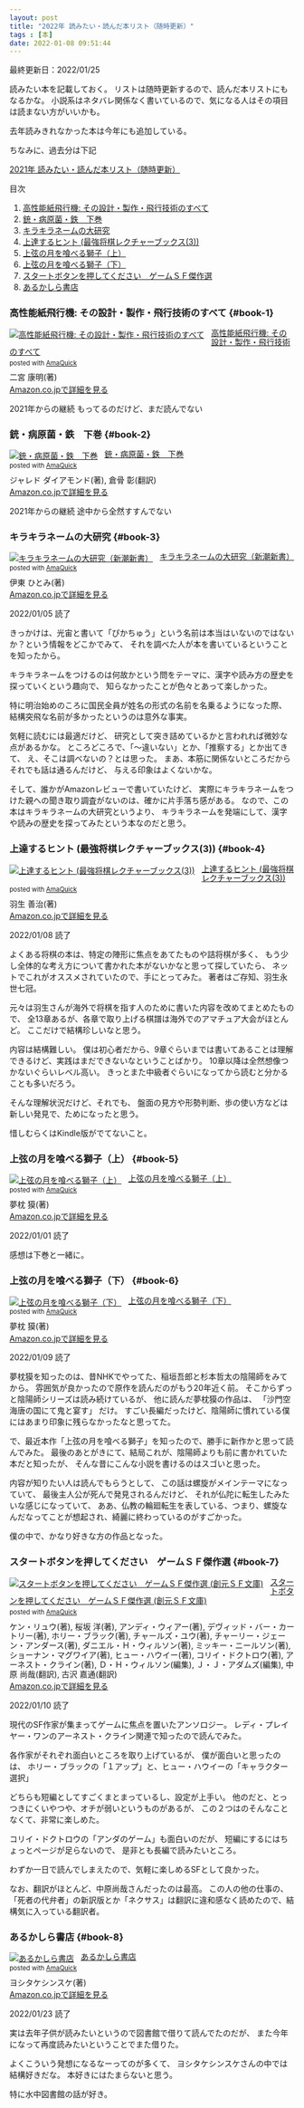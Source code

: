 ```yaml
---
layout: post
title: "2022年 読みたい・読んだ本リスト（随時更新）"
tags : [本]
date: 2022-01-08 09:51:44
---
```


最終更新日：2022/01/25

読みたい本を記載しておく。
リストは随時更新するので、読んだ本リストにもなるかな。
小説系はネタバレ関係なく書いているので、気になる人はその項目は読まない方がいいかも。

去年読みきれなかった本は今年にも追加している。
  
  
ちなみに、過去分は下記

[2021年 読みたい・読んだ本リスト（随時更新）](/2021/03/04/what-i-want-to-read)



目次



1. [高性能紙飛行機: その設計・製作・飛行技術のすべて](#book-1)
2. [銃・病原菌・鉄　下巻](#book-2)
3. [キラキラネームの大研究](#book-3)
4. [上達するヒント (最強将棋レクチャーブックス(3))](#book-4)
5. [上弦の月を喰べる獅子（上）](#book-5)
6. [上弦の月を喰べる獅子（下）](#book-6)
7. [スタートボタンを押してください　ゲームＳＦ傑作選](#book-7)
8. [あるかしら書店](#book-8)




### 高性能紙飛行機: その設計・製作・飛行技術のすべて {#book-1}


<div class="AmaQuick-box" style="margin-bottom: 0px;"><div class="AmaQuick-image" style="float: left; margin: 0px 12px 1px 0px;"><a href="https://www.amazon.co.jp/dp/4416313071/?tag=tavi06-22" name="AmaQuicklink" target="_blank"><img src="https://m.media-amazon.com/images/I/516fryUDIcL._SL200_.jpg" alt="高性能紙飛行機: その設計・製作・飛行技術のすべて" style="border: none;"/></a></div><div class="AmaQuick-info" style="margin-bottom: 10px; line-height: 120%"><div class="AmaQuick-name" style="margin-bottom: 10px; line-height: 120%"><a href="https://www.amazon.co.jp/dp/4416313071/?tag=tavi06-22" name="AmaQuicklink" target="_blank">高性能紙飛行機: その設計・製作・飛行技術のすべて</a><div class="AmaQuick-powered-date" style="font-size: 80%; margin-top: 5px; line-height: 120%">posted with <a href="https://creazy.net/amazon_quick_affiliate" title="AmaQuick" target="_blank">AmaQuick</a></div></div><div class="AmaQuick-detail">二宮 康明(著)</div><div class="AmaQuick-sub-info" style="float: left;"><div class="AmaQuick-link" style="margin-top: 5px"><a href="https://www.amazon.co.jp/dp/4416313071/?tag=tavi06-22" name="AmaQuicklink" target="_blank">Amazon.co.jpで詳細を見る</a></div></div></div><div class="AmaQuick-footer" style="clear: left"></div></div>

2021年からの継続
もってるのだけど、まだ読んでない


### 銃・病原菌・鉄　下巻 {#book-2}

<div class="AmaQuick-box" style="margin-bottom: 0px;"><div class="AmaQuick-image" style="float: left; margin: 0px 12px 1px 0px;"><a href="https://www.amazon.co.jp/dp/B00DNMG8QC/?tag=tavi06-22" name="AmaQuicklink" target="_blank"><img src="https://m.media-amazon.com/images/I/516yONOvSML._SL200_.jpg" alt="銃・病原菌・鉄　下巻" style="border: none;"/></a></div><div class="AmaQuick-info" style="margin-bottom: 10px; line-height: 120%"><div class="AmaQuick-name" style="margin-bottom: 10px; line-height: 120%"><a href="https://www.amazon.co.jp/dp/B00DNMG8QC/?tag=tavi06-22" name="AmaQuicklink" target="_blank">銃・病原菌・鉄　下巻</a><div class="AmaQuick-powered-date" style="font-size: 80%; margin-top: 5px; line-height: 120%">posted with <a href="https://creazy.net/amazon_quick_affiliate" title="AmaQuick" target="_blank">AmaQuick</a></div></div><div class="AmaQuick-detail">ジャレド ダイアモンド(著), 倉骨 彰(翻訳)</div><div class="AmaQuick-sub-info" style="float: left;"><div class="AmaQuick-link" style="margin-top: 5px"><a href="https://www.amazon.co.jp/dp/B00DNMG8QC/?tag=tavi06-22" name="AmaQuicklink" target="_blank">Amazon.co.jpで詳細を見る</a></div></div></div><div class="AmaQuick-footer" style="clear: left"></div></div>


2021年からの継続
途中から全然すすんでない



### キラキラネームの大研究 {#book-3}

<div class="AmaQuick-box" style="margin-bottom: 0px;"><div class="AmaQuick-image" style="float: left; margin: 0px 12px 1px 0px;"><a href="https://www.amazon.co.jp/dp/B0178ZVEZE/?tag=tavi06-22" name="AmaQuicklink" target="_blank"><img src="https://m.media-amazon.com/images/I/51Dl-KLfz2L._SL200_.jpg" alt="キラキラネームの大研究（新潮新書）" style="border: none;"/></a></div><div class="AmaQuick-info" style="margin-bottom: 10px; line-height: 120%"><div class="AmaQuick-name" style="margin-bottom: 10px; line-height: 120%"><a href="https://www.amazon.co.jp/dp/B0178ZVEZE/?tag=tavi06-22" name="AmaQuicklink" target="_blank">キラキラネームの大研究（新潮新書）</a><div class="AmaQuick-powered-date" style="font-size: 80%; margin-top: 5px; line-height: 120%">posted with <a href="https://creazy.net/amazon_quick_affiliate" title="AmaQuick" target="_blank">AmaQuick</a></div></div><div class="AmaQuick-detail">伊東 ひとみ(著)</div><div class="AmaQuick-sub-info" style="float: left;"><div class="AmaQuick-link" style="margin-top: 5px"><a href="https://www.amazon.co.jp/dp/B0178ZVEZE/?tag=tavi06-22" name="AmaQuicklink" target="_blank">Amazon.co.jpで詳細を見る</a></div></div></div><div class="AmaQuick-footer" style="clear: left"></div></div>


2022/01/05 読了

きっかけは、光宙と書いて「ぴかちゅう」という名前は本当はいないのではないか？という情報をどこかでみて、
それを調べた人が本を書いているということを知ったから。

キラキラネームをつけるのは何故かという問をテーマに、漢字や読み方の歴史を探っていくという趣向で、
知らなかったことが色々とあって楽しかった。

特に明治始めのころに国民全員が姓名の形式の名前を名乗るようになった際、
結構突飛な名前が多かったというのは意外な事実。


気軽に読むには最適だけど、
研究として突き詰めているかと言われれば微妙な点があるかな。
ところどころで、「〜違いない」とか、「推察する」とか出てきて、
え、そこは調べないの？とは思った。
まあ、本筋に関係ないところだからそれでも話は通るんだけど、
与える印象はよくないかな。

そして、誰かがAmazonレビューで書いていたけど、
実際にキラキラネームをつけた親への聞き取り調査がないのは、確かに片手落ち感がある。
なので、この本はキラキラネームの大研究というより、
キラキラネームを発端にして、漢字や読みの歴史を探ってみたという本なのだと思う。



### 上達するヒント (最強将棋レクチャーブックス(3)) {#book-4}


<div class="AmaQuick-box" style="margin-bottom: 0px;"><div class="AmaQuick-image" style="float: left; margin: 0px 12px 1px 0px;"><a href="https://www.amazon.co.jp/dp/4861370086/?tag=tavi06-22" name="AmaQuicklink" target="_blank"><img src="https://m.media-amazon.com/images/I/413QWCH89AL._SL200_.jpg" alt="上達するヒント (最強将棋レクチャーブックス(3))" style="border: none;"/></a></div><div class="AmaQuick-info" style="margin-bottom: 10px; line-height: 120%"><div class="AmaQuick-name" style="margin-bottom: 10px; line-height: 120%"><a href="https://www.amazon.co.jp/dp/4861370086/?tag=tavi06-22" name="AmaQuicklink" target="_blank">上達するヒント (最強将棋レクチャーブックス(3))</a><div class="AmaQuick-powered-date" style="font-size: 80%; margin-top: 5px; line-height: 120%">posted with <a href="https://creazy.net/amazon_quick_affiliate" title="AmaQuick" target="_blank">AmaQuick</a></div></div><div class="AmaQuick-detail">羽生 善治(著)</div><div class="AmaQuick-sub-info" style="float: left;"><div class="AmaQuick-link" style="margin-top: 5px"><a href="https://www.amazon.co.jp/dp/4861370086/?tag=tavi06-22" name="AmaQuicklink" target="_blank">Amazon.co.jpで詳細を見る</a></div></div></div><div class="AmaQuick-footer" style="clear: left"></div></div>



2022/01/08 読了

よくある将棋の本は、特定の陣形に焦点をあてたものや詰将棋が多く、
もう少し全体的な考え方について書かれた本がないかなと思って探していたら、
ネットでこれがオススメされていたので、手にとってみた。
著者はご存知、羽生永世七冠。

元々は羽生さんが海外で将棋を指す人のために書いた内容を改めてまとめたもので、
全13章あるが、各章で取り上げる棋譜は海外でのアマチュア大会がほとんど。
ここだけで結構珍しいなと思う。

内容は結構難しい。
僕は初心者だから、9章ぐらいまでは書いてあることは理解できるけど、実践はまだできないなということばかり。
10章以降は全然想像つかないぐらいレベル高い。
きっとまた中級者ぐらいになってから読むと分かることも多いだろう。

そんな理解状況だけど、それでも、
盤面の見方や形勢判断、歩の使い方などは新しい発見で、ためになったと思う。

惜しむらくはKindle版がでてないこと。







### 上弦の月を喰べる獅子（上） {#book-5}

<div class="AmaQuick-box" style="margin-bottom: 0px;"><div class="AmaQuick-image" style="float: left; margin: 0px 12px 1px 0px;"><a href="https://www.amazon.co.jp/dp/B00C2R9WEE/?tag=tavi06-22" name="AmaQuicklink" target="_blank"><img src="https://m.media-amazon.com/images/I/41ICKV7FV2L._SL200_.jpg" alt="上弦の月を喰べる獅子（上）" style="border: none;"/></a></div><div class="AmaQuick-info" style="margin-bottom: 10px; line-height: 120%"><div class="AmaQuick-name" style="margin-bottom: 10px; line-height: 120%"><a href="https://www.amazon.co.jp/dp/B00C2R9WEE/?tag=tavi06-22" name="AmaQuicklink" target="_blank">上弦の月を喰べる獅子（上）</a><div class="AmaQuick-powered-date" style="font-size: 80%; margin-top: 5px; line-height: 120%">posted with <a href="https://creazy.net/amazon_quick_affiliate" title="AmaQuick" target="_blank">AmaQuick</a></div></div><div class="AmaQuick-detail">夢枕 獏(著)</div><div class="AmaQuick-sub-info" style="float: left;"><div class="AmaQuick-link" style="margin-top: 5px"><a href="https://www.amazon.co.jp/dp/B00C2R9WEE/?tag=tavi06-22" name="AmaQuicklink" target="_blank">Amazon.co.jpで詳細を見る</a></div></div></div><div class="AmaQuick-footer" style="clear: left"></div></div>



2022/01/01 読了

感想は下巻と一緒に。


### 上弦の月を喰べる獅子（下） {#book-6}


<div class="AmaQuick-box" style="margin-bottom: 0px;"><div class="AmaQuick-image" style="float: left; margin: 0px 12px 1px 0px;"><a href="https://www.amazon.co.jp/dp/B00C2R9W4O/?tag=tavi06-22" name="AmaQuicklink" target="_blank"><img src="https://m.media-amazon.com/images/I/41hzS0Ygv-L._SL200_.jpg" alt="上弦の月を喰べる獅子（下）" style="border: none;"/></a></div><div class="AmaQuick-info" style="margin-bottom: 10px; line-height: 120%"><div class="AmaQuick-name" style="margin-bottom: 10px; line-height: 120%"><a href="https://www.amazon.co.jp/dp/B00C2R9W4O/?tag=tavi06-22" name="AmaQuicklink" target="_blank">上弦の月を喰べる獅子（下）</a><div class="AmaQuick-powered-date" style="font-size: 80%; margin-top: 5px; line-height: 120%">posted with <a href="https://creazy.net/amazon_quick_affiliate" title="AmaQuick" target="_blank">AmaQuick</a></div></div><div class="AmaQuick-detail">夢枕 獏(著)</div><div class="AmaQuick-sub-info" style="float: left;"><div class="AmaQuick-link" style="margin-top: 5px"><a href="https://www.amazon.co.jp/dp/B00C2R9W4O/?tag=tavi06-22" name="AmaQuicklink" target="_blank">Amazon.co.jpで詳細を見る</a></div></div></div><div class="AmaQuick-footer" style="clear: left"></div></div>


2022/01/09 読了


夢枕獏を知ったのは、昔NHKでやってた、稲垣吾郎と杉本哲太の陰陽師をみてから。
雰囲気が良かったので原作を読んだのがもう20年近く前。
そこからずっと陰陽師シリーズは読み続けているが、
他に読んだ夢枕獏の作品は、
「沙門空海唐の国にて鬼と宴す」
だけ。
すごい長編だったけど、陰陽師に慣れている僕にはあまり印象に残らなかったなと思ってた。

で、最近本作「上弦の月を喰べる獅子」を知ったので、勝手に新作かと思って読んでみた。
最後のあとがきにて、結局これが、陰陽師よりも前に書かれていた本だと知ったが、
そんな昔にこんな小説を書けるのはスゴいと思った。

内容が知りたい人は読んでもらうとして、
この話は螺旋がメインテーマになっていて、
最後主人公が死んで発見されるんだけど、
それが仏陀に転生したみたいな感じになっていて、
ああ、仏教の輪廻転生を表している、つまり、螺旋なんだなってことが想起され、綺麗に終わっているのがすごかった。

僕の中で、かなり好きな方の作品となった。




### スタートボタンを押してください　ゲームＳＦ傑作選 {#book-7}

<div class="AmaQuick-box" style="margin-bottom: 0px;"><div class="AmaQuick-image" style="float: left; margin: 0px 12px 1px 0px;"><a href="https://www.amazon.co.jp/dp/B079NBKCX3/?tag=tavi06-22" name="AmaQuicklink" target="_blank"><img src="https://m.media-amazon.com/images/I/51keAOmhhLL._SL200_.jpg" alt="スタートボタンを押してください　ゲームＳＦ傑作選 (創元ＳＦ文庫)" style="border: none;"/></a></div><div class="AmaQuick-info" style="margin-bottom: 10px; line-height: 120%"><div class="AmaQuick-name" style="margin-bottom: 10px; line-height: 120%"><a href="https://www.amazon.co.jp/dp/B079NBKCX3/?tag=tavi06-22" name="AmaQuicklink" target="_blank">スタートボタンを押してください　ゲームＳＦ傑作選 (創元ＳＦ文庫)</a><div class="AmaQuick-powered-date" style="font-size: 80%; margin-top: 5px; line-height: 120%">posted with <a href="https://creazy.net/amazon_quick_affiliate" title="AmaQuick" target="_blank">AmaQuick</a></div></div><div class="AmaQuick-detail">ケン・リュウ(著), 桜坂 洋(著), アンディ・ウィアー(著), デヴィッド・バー・カートリー(著), ホリー・ブラック(著), チャールズ・ユウ(著), チャーリー・ジェーン・アンダース(著), ダニエル・Ｈ・ウィルソン(著), ミッキー・ニールソン(著), ショーナン・マグワイア(著), ヒュー・ハウイー(著), コリイ・ドクトロウ(著), アーネスト・クライン(著), Ｄ・Ｈ・ウィルソン(編集), Ｊ・Ｊ・アダムズ(編集), 中原 尚哉(翻訳), 古沢 嘉通(翻訳)</div><div class="AmaQuick-sub-info" style="float: left;"><div class="AmaQuick-link" style="margin-top: 5px"><a href="https://www.amazon.co.jp/dp/B079NBKCX3/?tag=tavi06-22" name="AmaQuicklink" target="_blank">Amazon.co.jpで詳細を見る</a></div></div></div><div class="AmaQuick-footer" style="clear: left"></div></div>



2022/01/10 読了

現代のSF作家が集まってゲームに焦点を置いたアンソロジー。
レディ・プレイヤー・ワンのアーネスト・クライン関連で知ったので読んでみた。

各作家がそれぞれ面白いところを取り上げているが、
僕が面白いと思ったのは、
ホリー・ブラックの「１アップ」と、ヒュー・ハウイーの「キャラクター選択」

どちらも短編としてすごくまとまっているし、設定が上手い。
他のだと、とっつきにくいやつや、オチが弱いというものがあるが、
この２つはのそんなことなくて、非常に楽しめた。

コリイ・ドクトロウの「アンダのゲーム」も面白いのだが、
短編にするにはちょっとページが足らないので、
是非とも長編で読みたいところ。


わずか一日で読んでしまえたので、気軽に楽しめるSFとして良かった。

なお、翻訳がほとんど、中原尚哉さんだったのは最高。
この人の他の仕事の、「死者の代弁者」の新訳版とか「ネクサス」は翻訳に違和感なく読めたので、結構気に入っている翻訳者。






### あるかしら書店 {#book-8}

<div class="AmaQuick-box" style="margin-bottom: 0px;"><div class="AmaQuick-image" style="float: left; margin: 0px 12px 1px 0px;"><a href="https://www.amazon.co.jp/dp/B0714PLRQR/?tag=tavi06-22" name="AmaQuicklink" target="_blank"><img src="https://m.media-amazon.com/images/I/61-bBhSBoFL._SL200_.jpg" alt="あるかしら書店" style="border: none;"/></a></div><div class="AmaQuick-info" style="margin-bottom: 10px; line-height: 120%"><div class="AmaQuick-name" style="margin-bottom: 10px; line-height: 120%"><a href="https://www.amazon.co.jp/dp/B0714PLRQR/?tag=tavi06-22" name="AmaQuicklink" target="_blank">あるかしら書店</a><div class="AmaQuick-powered-date" style="font-size: 80%; margin-top: 5px; line-height: 120%">posted with <a href="https://creazy.net/amazon_quick_affiliate" title="AmaQuick" target="_blank">AmaQuick</a></div></div><div class="AmaQuick-detail">ヨシタケシンスケ(著)</div><div class="AmaQuick-sub-info" style="float: left;"><div class="AmaQuick-link" style="margin-top: 5px"><a href="https://www.amazon.co.jp/dp/B0714PLRQR/?tag=tavi06-22" name="AmaQuicklink" target="_blank">Amazon.co.jpで詳細を見る</a></div></div></div><div class="AmaQuick-footer" style="clear: left"></div></div>



2022/01/23 読了


実は去年子供が読みたいというので図書館で借りて読んでたのだが、
また今年になって再度読みたいということでまた借りた。

よくこういう発想になるなーってのが多くて、
ヨシタケシンスケさんの中では結構好きだな。
本好きにはたまらないと思う。

特に水中図書館の話が好き。








